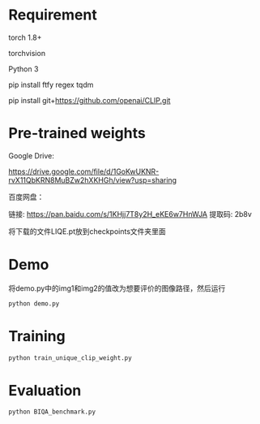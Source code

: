 # Requirement

torch 1.8+

torchvision

Python 3

pip install ftfy regex tqdm

pip install git+https://github.com/openai/CLIP.git

# Pre-trained weights

Google Drive: 

https://drive.google.com/file/d/1GoKwUKNR-rvX11QbKRN8MuBZw2hXKHGh/view?usp=sharing

百度网盘： 

链接: https://pan.baidu.com/s/1KHjj7T8y2H_eKE6w7HnWJA 提取码: 2b8v 

将下载的文件LIQE.pt放到checkpoints文件夹里面

# Demo

将demo.py中的img1和img2的值改为想要评价的图像路径，然后运行

```bash
python demo.py
```

# Training

```bash
python train_unique_clip_weight.py
```

# Evaluation

```bash
python BIQA_benchmark.py
```

